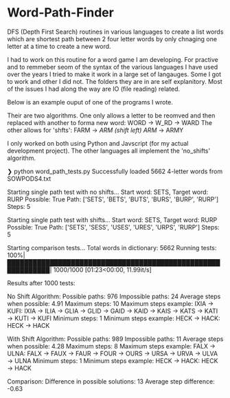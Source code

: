 # Word-Path-Finder
DFS (Depth First Search) routines in various languages to create a list words which are shortest path between 2 four letter words by only chnaging one letter at a time to create a new word.

I had to work on this routine for a word game I am developing. 
For practive and to remmeber seom of the syntax of the various languages I have used over the years I tried to make it work in a large set of langauges. 
Some I got to work and other I did not. 
The folders they are in are self explanitory. 
Most of the issues I had along the way are IO (file reading) related. 

Below is an example ouput of one of the programs I wrote.

Their are two algorithms. One only allows a letter to be reomved and then replaced with another to forma new word: WORD -> W_RD -> WARD
The other allows for 'shfts': FARM -> _ARM (shift left) ARM_ -> ARMY

I only worked on both using Python and Javscript (for my actual development project).
The other languages all implement the 'no_shifts' algorithm.

❯ python word_path_tests.py
Successfully loaded 5662 4-letter words from SOWPODS4.txt

Starting single path test with no shifts...
Start word: SETS, Target word: RURP
Possible: True
Path: ['SETS', 'BETS', 'BUTS', 'BURS', 'BURP', 'RURP']
Steps: 5

Starting single path test with shifts...
Start word: SETS, Target word: RURP
Possible: True
Path: ['SETS', 'SESS', 'USES', 'URES', 'URPS', 'RURP']
Steps: 5

Starting comparison tests...
Total words in dictionary: 5662
Running tests: 100%|████████████████████████████████████████████████████████████| 1000/1000 [01:23<00:00, 11.99it/s]

Results after 1000 tests:

No Shift Algorithm:
Possible paths: 976
Impossible paths: 24
Average steps when possible: 4.91
Maximum steps: 10
Maximum steps example:
IXIA → KUFI: IXIA → ILIA → GLIA → GLID → GAID → KAID → KAIS → KATS → KATI → KUTI → KUFI
Minimum steps: 1
Minimum steps example:
HECK → HACK: HECK → HACK

With Shift Algorithm:
Possible paths: 989
Impossible paths: 11
Average steps when possible: 4.28
Maximum steps: 8
Maximum steps example:
FALX → ULNA: FALX → FAUX → FAUR → FOUR → OURS → URSA → URVA → ULVA → ULNA
Minimum steps: 1
Minimum steps example:
HECK → HACK: HECK → HACK

Comparison:
Difference in possible solutions: 13
Average step difference: -0.63
